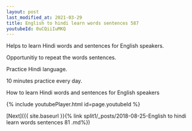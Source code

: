 ```yaml
---
layout: post
last_modified_at: 2021-03-29
title: English to hindi learn words sentences 587 
youtubeId: 0uCQiiIuMKQ
---
```

 
 
Helps to learn Hindi words and sentences for English speakers.

Opportunitiy to repeat the words sentences. 

Practice Hindi language. 
 
10 minutes practice every day. 
 
How to learn Hindi words and sentences for English speakers 
 
{% include youtubePlayer.html id=page.youtubeId %}
 
 
[Next]({{ site.baseurl }}{% link  split1/_posts/2018-08-25-English to hindi learn words sentences 81 .md%})
 

